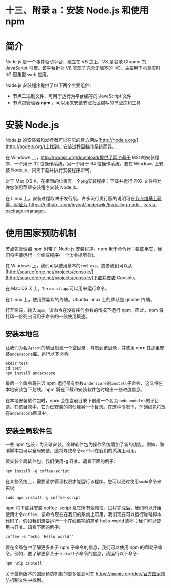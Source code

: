 # 十三、附录 a：安装 Node.js 和使用 npm

# 简介

Node.js 是一个事件驱动平台，建立在 V8 之上，V8 是谷歌 Chrome 的 JavaScript 引擎。该平台针对 V8 实现了完全无阻塞的 I/O，主要用于构建实时 I/O 密集型 web 应用。

Node.js 安装程序提供了以下两个主要组件:

*   节点二进制文件，可用于运行为平台编写的 JavaScript 文件
*   节点包管理器 **npm** ，可以用来安装节点社区编写的节点库和工具

# 安装 Node.js

Node.js 的安装者和发行者可以在它的官方网站[http://nodejs.org/](http://nodejs.org/)上找到。安装过程因操作系统而异。

在 Windows 上，http://nodejs.org/download/提供了两个基于 MSI 的安装程序，一个用于 32 位操作系统，另一个用于 64 位操作系统。要在 Windows 上安装 Node.js，只需下载并执行安装程序即可。

对于 Mac OS X，在相同的位置有一个`pkg`安装程序；下载并运行 PKG 文件将允许您使用苹果安装程序安装 Node.js。

在 Linux 上，安装过程取决于发行版。许多流行发行版的说明可在[节点维基上获得，网址为 https://github . com/joyent/node/wiki/Installing-node . js-via-package-manager](https://github.com/joyent/node/wiki/Installing-Node.js-via-package-manager)。

# 使用国家预防机制

节点包管理器 npm 附带了 Node.js 安装程序。npm 用于命令行；要使用它，我们将需要运行一个终端程序(一个命令提示符)。

在 Windows 上，我们可以使用基本的`cmd.exe`，或者我们可以从[http://sourceforge.net/projects/console/](http://sourceforge.net/projects/console/)下载并安装 Console。

在 Mac OS X 上，`Terminal.app`可以用来运行命令。

在 Linux 上，使用你喜欢的终端。Ubuntu Linux 上的默认是 gnome 终端。

打开终端，输入:`npm`。该命令在没有任何参数的情况下运行 npm。因此，npm 将打印一份列出可用子命令的一般使用概述。

## 安装本地包

让我们为名为`test`的项目创建一个空目录，导航到该目录，并使用 npm 在那里安装`underscore`库。运行以下命令:

```html
mkdir test
cd test
npm install underscore

```

最后一个命令将告诉 npm 运行带有参数`underscore`的`install`子命令，这又将在本地安装包下划线。npm 将在下载和安装软件包时输出一些进度信息。

在本地安装软件包时，npm 会在当前目录下创建一个名为`node_modules`的子目录。在该目录中，它为已安装的包创建另一个目录。在这种情况下，下划线包将放在`underscore`目录中。

## 安装全局软件包

一些 npm 包设计为全球安装。全球软件包为操作系统增加了新的功能。例如，咖啡脚本包可以全局安装，这将导致命令`coffee`在我们的系统上可用。

要安装全局软件包，我们使用-g 开关。请看下面的例子:

```html
npm install -g coffee-script

```

在某些系统上，需要请求管理权限才能运行该程序。您可以通过使用`sudo`命令来实现:

```html
sudo npm install -g coffee-script

```

npm 将下载并安装 coffee-script 及其所有依赖项。过程完成后，我们可以开始使用命令`coffee`，该命令现在在我们的系统上可用。我们现在可以运行咖啡脚本代码了。假设我们想要运行一个在线编写的简单 hello-world 脚本；我们可以使用`-e`开关。请看下面的例子:

```html
coffee -e "echo 'Hello world'"

```

要在全局包中了解更多关于 npm 子命令的信息，我们可以使用 npm 的帮助子命令。例如，要了解更多关于`install`子命令的信息，请运行以下命令:

```html
npm help install

```

关于最新版本的国家预防机制的更多信息可在 https://npmjs.org/doc/官方国家预防机制文件中找到。